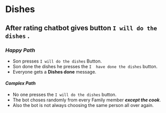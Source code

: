 # Dishes
## After rating chatbot gives button `I will do the dishes` .
### _Happy Path_ 
- Son presses `I will do the dishes` Button.
- Son done the dishes he presses the `I  have done the dishes` button.
- Everyone gets a __Dishes done__ message.
#### _Complex Path_
- No one presses the `I will do the dishes` button.
- The bot choses randomly from every Family member _**except the cook**_.
- Also the bot is not always choosing the same person all over again.
